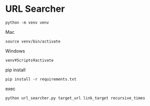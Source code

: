 # URL Searcher

```
python -m venv venv
```

Mac
```
source venv/bin/activate
```

Windows
```
venv¥Scripts¥activate
```

pip install
```
pip install -r requirements.txt
```

exec
```
python url_searcher.py target_url link_target recursive_times
```
